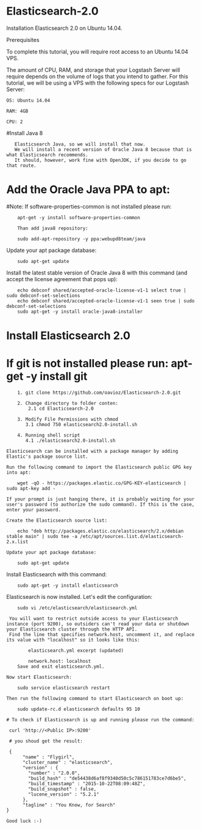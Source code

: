 # Elasticsearch-2.0
 Installation Elasticsearch 2.0 on Ubuntu 14.04.
 
 Prerequisites
 
 To complete this tutorial, you will require root access to an Ubuntu 14.04 VPS.
 
 The amount of CPU, RAM, and storage that your Logstash Server will require depends on the volume of logs that you intend to gather. 
 For this tutorial, we will be using a VPS with the following specs for our Logstash Server:

	OS: Ubuntu 14.04
	
	RAM: 4GB
	
	CPU: 2

   #Install Java 8
   
	   Elasticsearch Java, so we will install that now. 
	   We will install a recent version of Oracle Java 8 because that is what Elasticsearch recommends. 
	   It should, however, work fine with OpenJDK, if you decide to go that route.
   
   # Add the Oracle Java PPA to apt:
   
   #Note: If software-properties-common is not installed please run: 
   
		apt-get -y install software-properties-common
																	
		Than add java8 repository:
		
		sudo add-apt-repository -y ppa:webupd8team/java
   
   Update your apt package database:
   
		sudo apt-get update
   
   Install the latest stable version of Oracle Java 8 with this command (and accept the license agreement that pops up):
   
		echo debconf shared/accepted-oracle-license-v1-1 select true | sudo debconf-set-selections
		echo debconf shared/accepted-oracle-license-v1-1 seen true | sudo debconf-set-selections
		sudo apt-get -y install oracle-java8-installer
   		
  # Install Elasticsearch 2.0
   
   # If git is not installed please run: apt-get -y install git
   
		1. git clone https://github.com/oavioz/Elasticsearch-2.0.git
		
		2. Change directory to folder conten:
			2.1 cd Elasticsearch-2.0
					
		3. Modify File Permissions with chmod
		   3.1 chmod 750 elasticsearch2.0-install.sh
			
		4. Running shell script
		   4.1 ./elasticsearch2.0-install.sh
		
	Elasticsearch can be installed with a package manager by adding Elastic's package source list.
    
	Run the following command to import the Elasticsearch public GPG key into apt:
   
		wget -qO - https://packages.elastic.co/GPG-KEY-elasticsearch | sudo apt-key add -
   
	If your prompt is just hanging there, it is probably waiting for your user's password (to authorize the sudo command). If this is the case, enter your password.
   
	Create the Elasticsearch source list:
   
		echo "deb http://packages.elastic.co/elasticsearch/2.x/debian stable main" | sudo tee -a /etc/apt/sources.list.d/elasticsearch-2.x.list
   
	Update your apt package database:
   
		sudo apt-get update
   
   Install Elasticsearch with this command:
   
		sudo apt-get -y install elasticsearch
   
   Elasticsearch is now installed. Let's edit the configuration:
   
		sudo vi /etc/elasticsearch/elasticsearch.yml
   
     You will want to restrict outside access to your Elasticsearch instance (port 9200), so outsiders can't read your data or shutdown your Elasticsearch cluster through the HTTP API. 
	 Find the line that specifies network.host, uncomment it, and replace its value with "localhost" so it looks like this:
	 
			elasticsearch.yml excerpt (updated)
			
			network.host: localhost
		Save and exit elasticsearch.yml.
		
	Now start Elasticsearch:
	
		sudo service elasticsearch restart
	
	Then run the following command to start Elasticsearch on boot up:
	
		sudo update-rc.d elasticsearch defaults 95 10
	
	# To check if Elasticsearch is up and running please run the command:
	
	 curl 'http://<Public IP>:9200'
	 
	 # you shoud get the result:
	 
	 {
		  "name" : "Flygirl",
		  "cluster_name" : "elasticsearch",
		  "version" : {
			"number" : "2.0.0",
			"build_hash" : "de54438d6af8f9340d50c5c786151783ce7d6be5",
			"build_timestamp" : "2015-10-22T08:09:48Z",
			"build_snapshot" : false,
			"lucene_version" : "5.2.1"
		  },
		  "tagline" : "You Know, for Search"
	}
	
	Good luck :-)
	
	

	 
	 